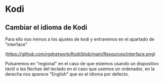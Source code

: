 # Kodi

## Cambiar el idioma de Kodi

Para ello nos iremos a los ajustes de kodi y entraremos en el apartado de "interface"

(https://github.com/rgdnetwork/Kodi/blob/main/Resources/interface.png)

Pulsaremos en "regional" en el caso de que estemos usando un dispositivo táctil o las flechas del teclado en el caso que usemos un ordenador, en la derecha nos aparece "English" que es el idioma por defecto.